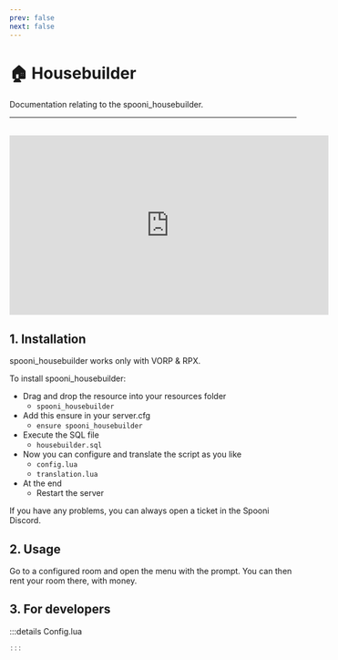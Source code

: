 ```yaml
---
prev: false
next: false
---
```


# 🏠 Housebuilder
Documentation relating to the spooni_housebuilder.

___
<br>
<iframe width="560" height="315" src="https://www.youtube.com/embed/link" frameborder="0" allow="accelerometer; autoplay; clipboard-write; encrypted-media; gyroscope; picture-in-picture; web-share" allowfullscreen></iframe>

## 1. Installation
spooni_housebuilder works only with VORP & RPX. 

To install spooni_housebuilder:
- Drag and drop the resource into your resources folder
  - `spooni_housebuilder`
- Add this ensure in your server.cfg
  - `ensure spooni_housebuilder`
- Execute the SQL file
  - `housebuilder.sql`
- Now you can configure and translate the script as you like
  - `config.lua`
  - `translation.lua`
- At the end
  - Restart the server

If you have any problems, you can always open a ticket in the Spooni Discord.

## 2. Usage
Go to a configured room and open the menu with the prompt. You can then rent your room there, with money.

## 3. For developers

:::details Config.lua
```lua
:::
